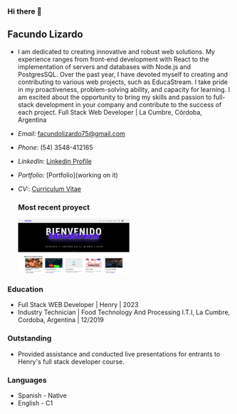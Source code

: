 ### Hi there 👋
## Facundo Lizardo
- I am dedicated to creating innovative and robust web solutions. My experience ranges from front-end development with React to the implementation of servers and databases with Node.js and PostgresSQL. Over the past year, I have devoted myself to creating and contributing to various web projects, such as EducaStream. I take pride in my proactiveness, problem-solving ability, and capacity for learning. I am excited about the opportunity to bring my skills and passion to full-stack development in your company and contribute to the success of each project.
Full Stack Web Developer | La Cumbre, Córdoba, Argentina

- *Email:* facundolizardo75@gmail.com
- *Phone:* (54) 3548-412165
- *LinkedIn:* [Linkedin Profile](https://www.linkedin.com/in/facundolizardo/)
- *Portfolio:* [Portfolio](working on it)
- *CV:*: [Curriculum Vitae](https://docs.google.com/document/d/1ZFe7vaJfPOXd_lmddXrbIjsafCzxjSk5vcgBnBeCY9I)


  ### Most recent proyect
  [<img src="./Educastream.PNG" alt="educaStream" width="250">](https://educastream.vercel.app/) 



### Education

- Full Stack WEB Developer | Henry | 2023
- Industry Technician | Food Technology And Processing I.T.I, La Cumbre, Cordoba, Argentina | 12/2019

### Outstanding

- Provided assistance and conducted live presentations for entrants to Henry's full stack developer course.

### Languages

- Spanish - Native
- English - C1



